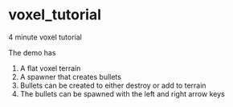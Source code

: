 # voxel_tutorial
4 minute voxel tutorial

The demo has
1. A flat voxel terrain
2. A spawner that creates bullets
3. Bullets can be created to either destroy or add to terrain
4. The bullets can be spawned with the left and right arrow keys
